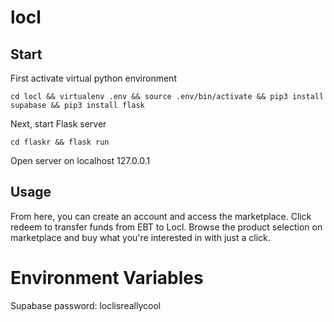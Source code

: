 # locl

## Start

First activate virtual python environment

```cd locl && virtualenv .env && source .env/bin/activate && pip3 install supabase && pip3 install flask```

Next, start Flask server

```cd flaskr && flask run```

Open server on localhost 127.0.0.1

## Usage

From here, you can create an account and access the marketplace. Click redeem to transfer funds from EBT to Locl. Browse the product selection on marketplace and buy what you're interested in with just a click.

# Environment Variables
Supabase password: loclisreallycool